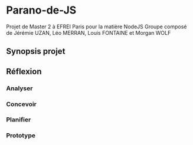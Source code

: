 # Parano-de-JS

Projet de Master 2 à EFREI Paris pour la matière NodeJS
Groupe composé de Jérémie UZAN, Léo MERRAN, Louis FONTAINE et Morgan WOLF

## Synopsis projet

## Réflexion

### Analyser

### Concevoir

### Planifier

### Prototype


